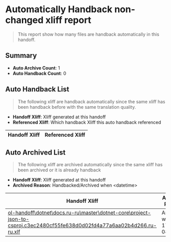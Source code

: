 # Automatically Handback non-changed xliff report
> This report show how many files are handback automatically in this handoff.

## Summary
* **Auto Archive Count**: 1
* **Auto Handback Count**: 0

## Auto Handback List
> The following xliff are handback automatically since the same xliff has been handback before with the same translation quality.

* **Handoff Xliff**: Xliff generated at this handoff
* **Referenced Xliff**: Which handback Xliff this auto handback referenced

| Handoff Xliff | Referenced Xliff | 
| --- | --- | 

## Auto Archived List
> The following xliff are archived automatically since the same xliff has been archived or it is already handback

* **Handoff Xliff**: Xliff generated at this handoff
* **Archived Reason**: Handbacked/Archived when &lt;datetime&gt;

| Handoff Xliff | Archived Reason | 
| --- | --- | 
| [ol-handoff\dotnet\docs.ru-ru\master\dotnet-core\project-json-to-csproj.c3ec2480cf55fe638d0d02fd4a77a6aa02b4d266.ru-ru.xlf](https://github.com/dotnet/docs.handoff/blob/9b2795e5435afc41e65556245bbfa9a3bdb2312c/ol-handoff/dotnet/docs.ru-ru/master/dotnet-core/project-json-to-csproj.c3ec2480cf55fe638d0d02fd4a77a6aa02b4d266.ru-ru.xlf) | Archived when 17/03/07 08:15 | 

